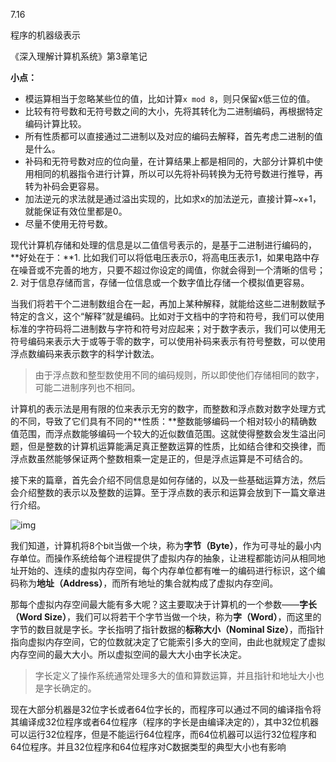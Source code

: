 7.16

程序的机器级表示

《深入理解计算机系统》第3章笔记

**小点：**

+ 模运算相当于忽略某些位的值，比如计算`x mod 8`，则只保留x低三位的值。
+ 比较有符号数和无符号数之间的大小，先将其转化为二进制编码，再根据特定编码计算比较。
+ 所有性质都可以直接通过二进制以及对应的编码去解释，首先考虑二进制的值是什么。
+ 补码和无符号数对应的位向量，在计算结果上都是相同的，大部分计算机中使用相同的机器指令进行计算，所以可以先将补码转换为无符号数进行推导，再转为补码会更容易。
+ 加法逆元的求法就是通过溢出实现的，比如求x的加法逆元，直接计算~x+1，就能保证有效位里都是0。
+ 尽量不使用无符号数。

现代计算机存储和处理的信息是以二值信号表示的，是基于二进制进行编码的，**好处在于：**1. 比如我们可以将低电压表示0，将高电压表示1，如果电路中存在噪音或不完善的地方，只要不超过你设定的阈值，你就会得到一个清晰的信号；2. 对于信息存储而言，存储一位信息或一个数字值比存储一个模拟值更容易。

当我们将若干个二进制数组合在一起，再加上某种解释，就能给这些二进制数赋予特定的含义，这个“解释”就是编码。比如对于文档中的字符和符号，我们可以使用标准的字符码将二进制数与字符和符号对应起来；对于数字表示，我们可以使用无符号编码来表示大于或等于零的数字，可以使用补码来表示有符号整数，可以使用浮点数编码来表示数字的科学计数法。

> 由于浮点数和整型数使用不同的编码规则，所以即使他们存储相同的数字，可能二进制序列也不相同。

计算机的表示法是用有限的位来表示无穷的数字，而整数和浮点数对数字处理方式的不同，导致了它们具有不同的**性质：**整数能够编码一个相对较小的精确数值范围，而浮点数能够编码一个较大的近似数值范围。这就使得整数会发生溢出问题，但是整数的计算机运算能满足真正整数运算的性质，比如结合律和交换律，而浮点数虽然能够保证两个整数相乘一定是正的，但是浮点运算是不可结合的。

接下来的篇章，首先会介绍不同信息是如何存储的，以及一些基础运算方法，然后会介绍整数的表示以及整数的运算。至于浮点数的表示和运算会放到下一篇文章进行介绍。

![img](https://pic1.zhimg.com/80/v2-54c36c3e6a56069bfa3165b22eac3d24_1440w.webp)

我们知道，计算机将8个bit当做一个块，称为**字节（Byte）**，作为可寻址的最小内存单位。而操作系统给每个进程提供了虚拟内存的抽象，让进程都能访问从相同地址开始的、连续的虚拟内存空间，每个内存单位都有唯一的编码进行标识，这个编码称为**地址（Address）**，而所有地址的集合就构成了虚拟内存空间。

那每个虚拟内存空间最大能有多大呢？这主要取决于计算机的一个参数——**字长（Word Size）**，我们可以将若干个字节当做一个块，称为**字（Word）**，而这里的字节的数目就是字长。字长指明了指针数据的**标称大小（Nominal Size）**，而指针指向虚拟内存空间，它的位数就决定了它能索引多大的空间，由此也就规定了虚拟内存空间的最大大小。所以虚拟空间的最大大小由字长决定。

> 字长定义了操作系统通常处理多大的值和算数运算，并且指针和地址大小也是字长确定的。

现在大部分机器是32位字长或者64位字长的，而程序可以通过不同的编译指令将其编译成32位程序或者64位程序（程序的字长是由编译决定的），其中32位机器可以运行32位程序，但是不能运行64位程序，而64位机器可以运行32位程序和64位程序。并且32位程序和64位程序对C数据类型的典型大小也有影响